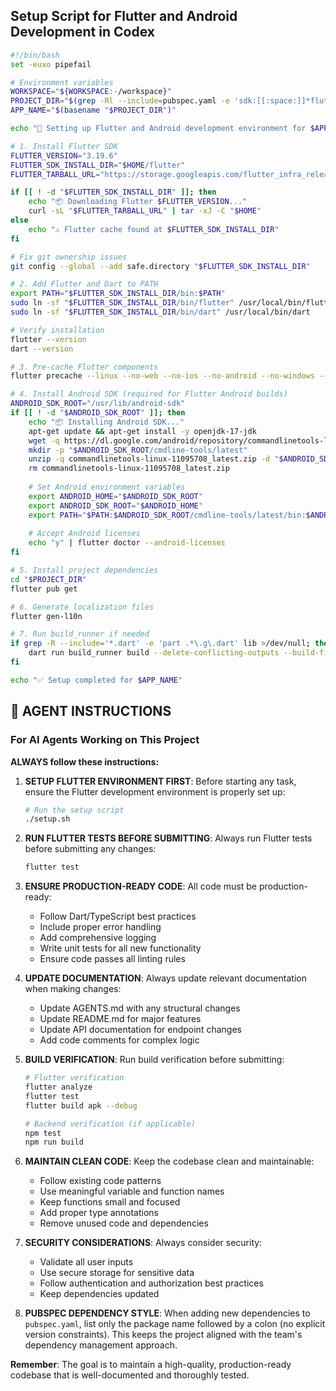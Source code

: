 ## Setup Script for Flutter and Android Development in Codex

```bash
#!/bin/bash
set -euxo pipefail

# Environment variables
WORKSPACE="${WORKSPACE:-/workspace}"
PROJECT_DIR="$(grep -Rl --include=pubspec.yaml -e 'sdk:[[:space:]]*flutter' "$WORKSPACE" | head -n1 | xargs dirname)"
APP_NAME="$(basename "$PROJECT_DIR")"

echo "🚀 Setting up Flutter and Android development environment for $APP_NAME"

# 1. Install Flutter SDK
FLUTTER_VERSION="3.19.6"
FLUTTER_SDK_INSTALL_DIR="$HOME/flutter"
FLUTTER_TARBALL_URL="https://storage.googleapis.com/flutter_infra_release/releases/stable/linux/flutter_linux_${FLUTTER_VERSION}-stable.tar.xz"

if [[ ! -d "$FLUTTER_SDK_INSTALL_DIR" ]]; then
    echo "📦 Downloading Flutter $FLUTTER_VERSION..."
    curl -sL "$FLUTTER_TARBALL_URL" | tar -xJ -C "$HOME"
else
    echo "⚠️ Flutter cache found at $FLUTTER_SDK_INSTALL_DIR"
fi

# Fix git ownership issues
git config --global --add safe.directory "$FLUTTER_SDK_INSTALL_DIR"

# 2. Add Flutter and Dart to PATH
export PATH="$FLUTTER_SDK_INSTALL_DIR/bin:$PATH"
sudo ln -sf "$FLUTTER_SDK_INSTALL_DIR/bin/flutter" /usr/local/bin/flutter
sudo ln -sf "$FLUTTER_SDK_INSTALL_DIR/bin/dart" /usr/local/bin/dart

# Verify installation
flutter --version
dart --version

# 3. Pre-cache Flutter components
flutter precache --linux --no-web --no-ios --no-android --no-windows --no-macos

# 4. Install Android SDK (required for Flutter Android builds)
ANDROID_SDK_ROOT="/usr/lib/android-sdk"
if [[ ! -d "$ANDROID_SDK_ROOT" ]]; then
    echo "📦 Installing Android SDK..."
    apt-get update && apt-get install -y openjdk-17-jdk
    wget -q https://dl.google.com/android/repository/commandlinetools-linux-11095708_latest.zip
    mkdir -p "$ANDROID_SDK_ROOT/cmdline-tools/latest"
    unzip -q commandlinetools-linux-11095708_latest.zip -d "$ANDROID_SDK_ROOT/cmdline-tools/latest"
    rm commandlinetools-linux-11095708_latest.zip
    
    # Set Android environment variables
    export ANDROID_HOME="$ANDROID_SDK_ROOT"
    export ANDROID_SDK_ROOT="$ANDROID_HOME"
    export PATH="$PATH:$ANDROID_SDK_ROOT/cmdline-tools/latest/bin:$ANDROID_SDK_ROOT/platform-tools"
    
    # Accept Android licenses
    echo "y" | flutter doctor --android-licenses
fi

# 5. Install project dependencies
cd "$PROJECT_DIR"
flutter pub get

# 6. Generate localization files
flutter gen-l10n

# 7. Run build_runner if needed
if grep -R --include='*.dart' -e 'part .*\.g\.dart' lib >/dev/null; then
    dart run build_runner build --delete-conflicting-outputs --build-filter="lib/**"
fi

echo "✅ Setup completed for $APP_NAME"
```

## 🎯 AGENT INSTRUCTIONS

### For AI Agents Working on This Project

**ALWAYS follow these instructions:**

1. **SETUP FLUTTER ENVIRONMENT FIRST**: Before starting any task, ensure the Flutter development environment is properly set up:
   ```bash
   # Run the setup script
   ./setup.sh
   ```

2. **RUN FLUTTER TESTS BEFORE SUBMITTING**: Always run Flutter tests before submitting any changes:
   ```bash
   flutter test
   ```

3. **ENSURE PRODUCTION-READY CODE**: All code must be production-ready:
   - Follow Dart/TypeScript best practices
   - Include proper error handling
   - Add comprehensive logging
   - Write unit tests for all new functionality
   - Ensure code passes all linting rules

4. **UPDATE DOCUMENTATION**: Always update relevant documentation when making changes:
   - Update AGENTS.md with any structural changes
   - Update README.md for major features
   - Update API documentation for endpoint changes
   - Add code comments for complex logic

5. **BUILD VERIFICATION**: Run build verification before submitting:
   ```bash
   # Flutter verification
   flutter analyze
   flutter test
   flutter build apk --debug
   
   # Backend verification (if applicable)
   npm test
   npm run build
   ```

6. **MAINTAIN CLEAN CODE**: Keep the codebase clean and maintainable:
   - Follow existing code patterns
   - Use meaningful variable and function names
   - Keep functions small and focused
   - Add proper type annotations
   - Remove unused code and dependencies

7. **SECURITY CONSIDERATIONS**: Always consider security:
   - Validate all user inputs
   - Use secure storage for sensitive data
   - Follow authentication and authorization best practices
   - Keep dependencies updated

8. **PUBSPEC DEPENDENCY STYLE**: When adding new dependencies to `pubspec.yaml`,
   list only the package name followed by a colon (no explicit version
   constraints). This keeps the project aligned with the team's dependency
   management approach.

**Remember**: The goal is to maintain a high-quality, production-ready codebase that is well-documented and thoroughly tested.
```
